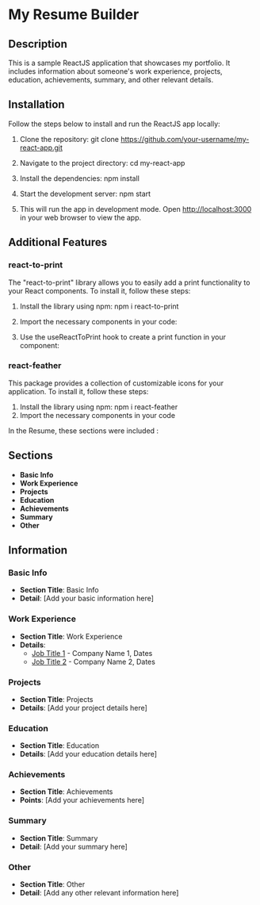 # My Resume Builder

## Description

This is a sample ReactJS application that showcases my portfolio. It includes information about someone's work experience, projects, education, achievements, summary, and other relevant details.

## Installation

Follow the steps below to install and run the ReactJS app locally:

1. Clone the repository: git clone https://github.com/your-username/my-react-app.git

2. Navigate to the project directory: cd my-react-app

3. Install the dependencies: npm install

4. Start the development server: npm start

5. This will run the app in development mode. Open [http://localhost:3000](http://localhost:3000) in your web browser to view the app.

## Additional Features

### react-to-print

The "react-to-print" library allows you to easily add a print functionality to your React components. To install it, follow these steps:

1. Install the library using npm: npm i react-to-print

2. Import the necessary components in your code:
3. Use the useReactToPrint hook to create a print function in your component:


### react-feather
This package provides a collection of customizable icons for your application. To install it, follow these steps:
1. Install the library using npm: npm i react-feather
2. Import the necessary components in your code
 
In the Resume, these sections were included : 


## Sections

- **Basic Info**
- **Work Experience**
- **Projects**
- **Education**
- **Achievements**
- **Summary**
- **Other**

## Information

### Basic Info
- **Section Title**: Basic Info
- **Detail**: [Add your basic information here]

### Work Experience
- **Section Title**: Work Experience
- **Details**:
    - [Job Title 1](https://www.example.com) - Company Name 1, Dates
    - [Job Title 2](https://www.example.com) - Company Name 2, Dates

### Projects
- **Section Title**: Projects
- **Details**: [Add your project details here]

### Education
- **Section Title**: Education
- **Details**: [Add your education details here]

### Achievements
- **Section Title**: Achievements
- **Points**: [Add your achievements here]

### Summary
- **Section Title**: Summary
- **Detail**: [Add your summary here]

### Other
- **Section Title**: Other
- **Detail**: [Add any other relevant information here]

